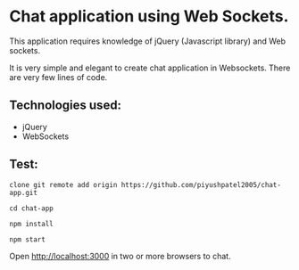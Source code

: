 # Chat application using Web Sockets.

This application requires knowledge of jQuery (Javascript library) and Web sockets.

It is very simple and elegant to create chat application in Websockets. There are very few lines of code.

## Technologies used:

- jQuery
- WebSockets

## Test:

```shell
clone git remote add origin https://github.com/piyushpatel2005/chat-app.git

cd chat-app

npm install 

npm start
```

Open [http://localhost:3000](http://localhost:3000) in two or more browsers to chat.
